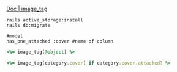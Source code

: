 [Doc | image_tag](https://api.rubyonrails.org/classes/ActionView/Helpers/AssetTagHelper.html#method-i-image_tag)

```shell
rails active_storage:install
rails db:migrate

#model
has_one_attached :cover #name of column
```

```ruby
<%= image_tag(@object) %>

<%= image_tag(category.cover) if category.cover.attached? %>
```
